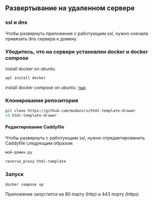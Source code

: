 ## Развертывание на удаленном сервере
### ssl и dns
Чтобы развернуть приложение с работующим ssl, нужно сначала привязать dns сервера к домену.
### Убедитесь, что на сервере установлен docker и docker compose
install docker on ubuntu
~~~bash
apt install docker
~~~
install docker compose on ubuntu: [тык](https://www.digitalocean.com/community/tutorials/how-to-install-and-use-docker-compose-on-ubuntu-22-04)
### Клонирование репозитория
~~~bash
git clone https://github.com/modaniru/html-template-drawer
cd html-template-drawer
~~~
#### Редактирование Caddyfile
Чтобы развернуть с работующим ssl, нужно отредактированить Caddyfile следующим образом:
~~~bash
мой-домен.ру

reverse_proxy html-template
~~~
### Запуск
~~~bash
docker compose up
~~~
Приложение запустится на 80 порту (http) и 443 порту (https)
